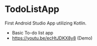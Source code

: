 # TodoListApp
First Android Studio App utilizing Kotlin.
- Basic To-do list app
- https://youtu.be/ecHtJDKX8y8 (Demo)
